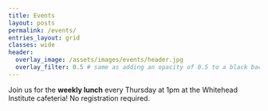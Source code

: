 ```yaml
---
title: Events
layout: posts
permalink: /events/
entries_layout: grid
classes: wide
header:
  overlay_image: /assets/images/events/header.jpg
  overlay_filter: 0.5 # same as adding an opacity of 0.5 to a black background
---
```


Join us for the **weekly lunch** every Thursday at 1pm at the Whitehead Institute cafeteria! No registration required.
